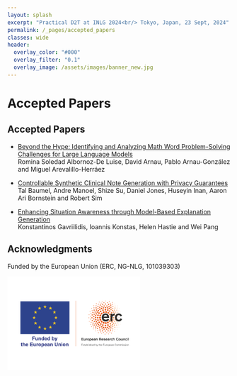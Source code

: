 ```yaml
---
layout: splash
excerpt: "Practical D2T at INLG 2024<br/> Tokyo, Japan, 23 Sept, 2024"
permalink: /_pages/accepted_papers
classes: wide
header:
  overlay_color: "#000"
  overlay_filter: "0.1"
  overlay_image: /assets/images/banner_new.jpg
---
```

 <div class="forms-container">

 <!-- <div class="forms">
    <img src="assets/images/github-logo.png">
    <a href="https://github.com/practicald2t/hackathon/">
    <p style="font-size: large">Hackathon – Github</p>
    </a>
</div> -->
</div>


# Accepted Papers

## Accepted Papers

* [Beyond the Hype: Identifying and Analyzing Math Word Problem-Solving Challenges for Large Language Models](https://drive.google.com/file/d/1L1L5LsnrQprvmDUAMdJGKrYT87NupvQ0/view?usp=sharing)
<br/> Romina Soledad Albornoz-De Luise, David Arnau, Pablo Arnau-González and Miguel Arevalillo-Herráez

* [Controllable Synthetic Clinical Note Generation with Privacy Guarantees](https://drive.google.com/file/d/1U0KHbLCUv9bn20WtoGehwglFmRwlSOwC/view?usp=sharing)
<br/> Tal Baumel, Andre Manoel, Shize Su, Daniel Jones, Huseyin Inan, Aaron Ari Bornstein and Robert Sim

* [Enhancing Situation Awareness through Model-Based Explanation Generation
](https://drive.google.com/file/d/12IDFQKv_48ubx4hwx_qsH9qj_cx7hJu7/view?usp=sharing)
<br/> Konstantinos Gavriilidis, Ioannis Konstas, Helen Hastie and Wei Pang

## Acknowledgments
<p>Funded by the European Union (ERC, NG-NLG, 101039303)</p>
<img src="/assets/images/erc.png" style="max-width: 300px;" alt="ERC">
